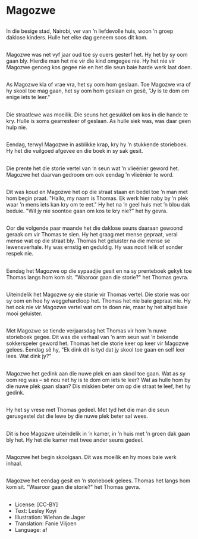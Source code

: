 # Magozwe

##
In die besige stad, Nairobi, ver van ’n liefdevolle huis, woon ’n groep daklose kinders. Hulle het elke dag geneem soos dit kom.

##
Magozwe was net vyf jaar oud toe sy ouers gesterf het. Hy het by sy oom gaan bly. Hierdie man het nie vir die kind omgegee nie. Hy het nie vir Magozwe genoeg kos gegee nie en het die seun baie harde werk laat doen.

##
As Magozwe kla of vrae vra, het sy oom hom geslaan. Toe Magozwe vra of hy skool toe mag gaan, het sy oom hom geslaan en gesê, "Jy is te dom om enige iets te leer."

##
Die straatlewe was moeilik. Die seuns het gesukkel om kos in die hande te kry. Hulle is soms gearresteer of geslaan. As hulle siek was, was daar geen hulp nie.

##
Eendag, terwyl Magozwe in asblikke krap, kry hy ’n stukkende storieboek. Hy het die vuilgoed afgevee en die boek in sy sak gesit.

##
Die prente het die storie vertel van ’n seun wat ’n vlieënier geword het. Magozwe het daarvan gedroom om ook eendag ’n vlieënier te word.

##
Dit was koud en Magozwe het op die straat staan en bedel toe ’n man met hom begin praat. "Hallo, my naam is Thomas. Ek werk hier naby by ’n plek waar ’n mens iets kan kry om te eet." Hy het na ’n geel huis met ’n blou dak beduie. "Wil jy nie soontoe gaan om kos te kry nie?" het hy gevra.

##
Oor die volgende paar maande het die daklose seuns daaraan gewoond geraak om vir Thomas te sien. Hy het graag met mense gepraat, veral mense wat op die straat bly. Thomas het geluister na die mense se lewensverhale. Hy was ernstig en geduldig. Hy was nooit lelik of sonder respek nie.

##
Eendag het Magozwe op die sypaadjie gesit en na sy prenteboek gekyk toe Thomas langs hom kom sit. "Waaroor gaan die storie?" het Thomas gevra.

##
Uiteindelik het Magozwe sy eie storie vir Thomas vertel. Die storie was oor sy oom en hoe hy weggehardloop het. Thomas het nie baie gepraat nie. Hy het ook nie vir Magozwe vertel wat om te doen nie, maar hy het altyd baie mooi geluister.

##
Met Magozwe se tiende verjaarsdag het Thomas vir hom ’n nuwe storieboek gegee. Dit was die verhaal van ’n arm seun wat ’n bekende sokkerspeler geword het. Thomas het die storie keer op keer vir Magozwe gelees. Eendag sê hy, "Ek dink dit is tyd dat jy skool toe gaan en self leer lees. Wat dink jy?"

##
Magozwe het gedink aan die nuwe plek en aan skool toe gaan. Wat as sy oom reg was – sê nou net hy is te dom om iets te leer? Wat as hulle hom by die nuwe plek gaan slaan? Dis miskien beter om op die straat te leef, het hy gedink.

##
Hy het sy vrese met Thomas gedeel. Met tyd het die man die seun gerusgestel dat die lewe by die nuwe plek beter sal wees.

##
Dit is hoe Magozwe uiteindelik in ’n kamer, in ’n huis met ’n groen dak gaan bly het. Hy het die kamer met twee ander seuns gedeel.

##
Magozwe het begin skoolgaan. Dit was moeilik en hy moes baie werk inhaal.

##
Magozwe het eendag gesit en ’n storieboek gelees. Thomas het langs hom kom sit. "Waaroor gaan die storie?" het Thomas gevra.

##
* License: [CC-BY]
* Text: Lesley Koyi
* Illustration: Wiehan de Jager
* Translation: Fanie Viljoen
* Language: af
